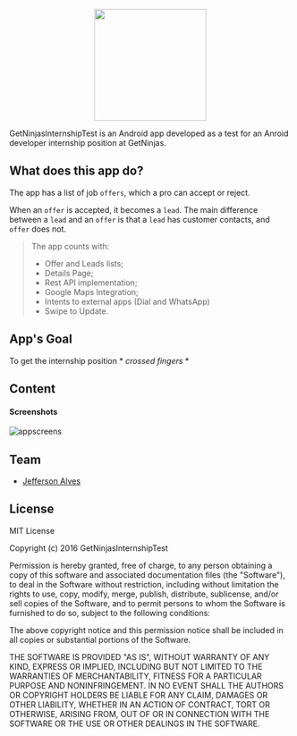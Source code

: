 <p align="center">
  <img height="200" src="https://cloud.githubusercontent.com/assets/7515790/21575755/e37de152-cefe-11e6-9f4c-75c876618b42.jpg">
</p>

GetNinjasInternshipTest is an Android app developed as a test for an Anroid developer internship position at GetNinjas.


What does this app do?
-------------
The app has a list of job `offers`, which a pro can accept or reject.

When an `offer` is accepted, it becomes a `lead`. The main difference between a `lead` and an `offer` is that a `lead` has customer contacts, and `offer` does not.

>The app counts with:
>
> - Offer and Leads lists;
> - Details Page;
> - Rest API implementation;
> - Google Maps Integration;
> - Intents to external apps (Dial and WhatsApp)
> - Swipe to Update.

App's Goal
-------------
To get the internship position  * *crossed fingers* *


Content
-------------
#### Screenshots
![appscreens](https://cloud.githubusercontent.com/assets/7515790/21575829/b49cd764-cf01-11e6-9959-0138651c236e.png)


Team
-------------
- [Jefferson Alves](https://www.linkedin.com/in/jeffersonalvess)



License
-------------
MIT License

Copyright (c) 2016 GetNinjasInternshipTest

Permission is hereby granted, free of charge, to any person obtaining a copy
of this software and associated documentation files (the "Software"), to deal
in the Software without restriction, including without limitation the rights
to use, copy, modify, merge, publish, distribute, sublicense, and/or sell
copies of the Software, and to permit persons to whom the Software is
furnished to do so, subject to the following conditions:

The above copyright notice and this permission notice shall be included in all
copies or substantial portions of the Software.

THE SOFTWARE IS PROVIDED "AS IS", WITHOUT WARRANTY OF ANY KIND, EXPRESS OR
IMPLIED, INCLUDING BUT NOT LIMITED TO THE WARRANTIES OF MERCHANTABILITY,
FITNESS FOR A PARTICULAR PURPOSE AND NONINFRINGEMENT. IN NO EVENT SHALL THE
AUTHORS OR COPYRIGHT HOLDERS BE LIABLE FOR ANY CLAIM, DAMAGES OR OTHER
LIABILITY, WHETHER IN AN ACTION OF CONTRACT, TORT OR OTHERWISE, ARISING FROM,
OUT OF OR IN CONNECTION WITH THE SOFTWARE OR THE USE OR OTHER DEALINGS IN THE
SOFTWARE.
